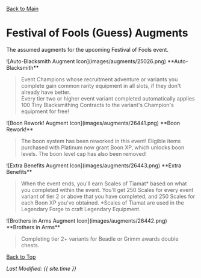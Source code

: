 [Back to Main](index.md)

# Festival of Fools (Guess) Augments

The assumed augments for the upcoming Festival of Fools event.

<div markdown="1" class="abilityBorder"><div markdown="1" class="abilityBorderInner">
![Auto-Blacksmith Augment Icon](images/augments/25026.png) **Auto-Blacksmith**

> Event Champions whose recruitment adventure or variants you complete gain common rarity equipment in all slots, if they don't already have better.  
> Every tier two or higher event variant completed automatically applies 100 Tiny Blacksmithing Contracts to the variant's Champion's equipment for free!  
</div></div>

<div markdown="1" class="abilityBorder"><div markdown="1" class="abilityBorderInner">
![Boon Rework! Augment Icon](images/augments/26441.png) **Boon Rework!**

> The boon system has been reworked in this event! Eligible items purchased with Platinum now grant Boon XP, which unlocks boon levels. The boon level cap has also been removed!  
</div></div>

<div markdown="1" class="abilityBorder"><div markdown="1" class="abilityBorderInner">
![Extra Benefits Augment Icon](images/augments/26443.png) **Extra Benefits**

> When the event ends, you'll earn Scales of Tiamat* based on what you completed within the event. You'll get 250 Scales for every event variant of tier 2 or above that you have completed, and 250 Scales for each Boon XP you've obtained. *Scales of Tiamat are used in the Legendary Forge to craft Legendary Equipment.  
</div></div>

<div markdown="1" class="abilityBorder"><div markdown="1" class="abilityBorderInner">
![Brothers in Arms Augment Icon](images/augments/26442.png) **Brothers in Arms**

> Completing tier 2+ variants for Beadle or Grimm awards double chests.  
</div></div>

[Back to Top](#top)

*Last Modified: {{ site.time }}*